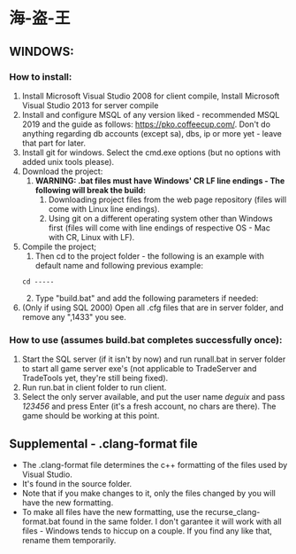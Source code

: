 # 海-盗-王

## WINDOWS:

### How to install:
1. Install Microsoft Visual Studio 2008 for client compile, Install Microsoft Visual Studio 2013 for server compile
2. Install and configure MSQL of any version liked - recommended MSQL 2019 and the guide as follows: https://pko.coffeecup.com/. Don't do anything regarding db accounts (except sa), dbs, ip or more yet - leave that part for later.
3. Install git for windows. Select the cmd.exe options (but no options with added unix tools please).
4. Download the project:
    1. **WARNING: .bat files must have Windows' CR LF line endings - The following will break the build:**
		1. Downloading project files from the web page repository (files will come with Linux line endings).
		2. Using git on a different operating system other than Windows first (files will come with line endings of respective OS - Mac with CR, Linux with LF).
5. Compile the project;
    1. Then cd to the project folder - the following is an example with default name and following previous example:
	```
    cd -----
	```
    2. Type "build.bat" and add the following parameters if needed:
6. (Only if using SQL 2000) Open all .cfg files that are in server folder, and remove any ",1433" you see.

### How to use (assumes build.bat completes successfully once):
1. Start the SQL server (if it isn't by now) and run runall.bat in server folder to start all game server exe's (not applicable to TradeServer and TradeTools yet, they're still being fixed).
2. Run run.bat in client folder to run client.
3. Select the only server available, and put the user name *deguix* and pass *123456* and press Enter (it's a fresh account, no chars are there). The game should be working at this point.

## Supplemental - .clang-format file
- The .clang-format file determines the c++ formatting of the files used by Visual Studio.
- It's found in the source folder.
- Note that if you make changes to it, only the files changed by you will have the new formatting.
- To make all files have the new formatting, use the recurse_clang-format.bat found in the same folder. I don't garantee it will work with all files - Windows tends to hiccup on a couple. If you find any like that, rename them temporarily.